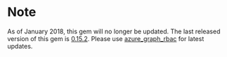 Note
====
As of January 2018, this gem will no longer be updated. The last released version of this gem is [0.15.2](https://rubygems.org/gems/azure_mgmt_graph). Please use [azure_graph_rbac](https://rubygems.org/gems/azure_graph_rbac) for latest updates.
